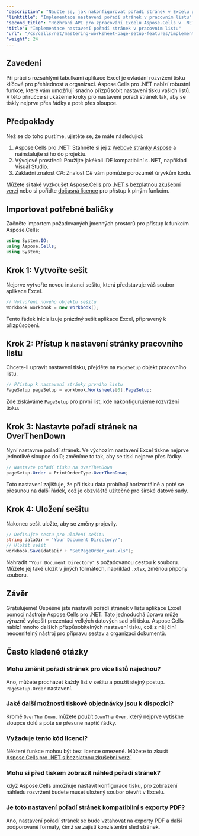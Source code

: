 ```yaml
---
"description": "Naučte se, jak nakonfigurovat pořadí stránek v Excelu pomocí Aspose.Cells pro .NET. Tato podrobná příručka ukazuje, jak tisknout nejprve přes řádky a poté přes sloupce, abyste zajistili, že vaše velké tabulky budou na papíře vypadat úhledně."
"linktitle": "Implementace nastavení pořadí stránek v pracovním listu"
"second_title": "Rozhraní API pro zpracování Excelu Aspose.Cells v .NET"
"title": "Implementace nastavení pořadí stránek v pracovním listu"
"url": "/cs/cells/net/mastering-worksheet-page-setup-features/implement-page-order-settings/"
"weight": 24
---
```


## Zavedení

Při práci s rozsáhlými tabulkami aplikace Excel je ovládání rozvržení tisku klíčové pro přehlednost a organizaci. Aspose.Cells pro .NET nabízí robustní funkce, které vám umožňují snadno přizpůsobit nastavení tisku vašich listů. V této příručce si ukážeme kroky pro nastavení pořadí stránek tak, aby se tiskly nejprve přes řádky a poté přes sloupce.

## Předpoklady

Než se do toho pustíme, ujistěte se, že máte následující:

1. Aspose.Cells pro .NET: Stáhněte si jej z [Webové stránky Aspose](https://releases.aspose.com/cells/net/) a nainstalujte si ho do projektu.
2. Vývojové prostředí: Použijte jakékoli IDE kompatibilní s .NET, například Visual Studio.
3. Základní znalost C#: Znalost C# vám pomůže porozumět úryvkům kódu.

Můžete si také vyzkoušet [Aspose.Cells pro .NET s bezplatnou zkušební verzí](https://releases.aspose.com/) nebo si pořiďte [dočasná licence](https://purchase.aspose.com/temporary-license/) pro přístup k plným funkcím.

## Importovat potřebné balíčky

Začněte importem požadovaných jmenných prostorů pro přístup k funkcím Aspose.Cells:

```csharp
using System.IO;
using Aspose.Cells;
using System;
```

## Krok 1: Vytvořte sešit

Nejprve vytvořte novou instanci sešitu, která představuje váš soubor aplikace Excel.

```csharp
// Vytvoření nového objektu sešitu
Workbook workbook = new Workbook();
```

Tento řádek inicializuje prázdný sešit aplikace Excel, připravený k přizpůsobení.

## Krok 2: Přístup k nastavení stránky pracovního listu

Chcete-li upravit nastavení tisku, přejděte na `PageSetup` objekt pracovního listu.

```csharp
// Přístup k nastavení stránky prvního listu
PageSetup pageSetup = workbook.Worksheets[0].PageSetup;
```

Zde získáváme `PageSetup` pro první list, kde nakonfigurujeme rozvržení tisku.

## Krok 3: Nastavte pořadí stránek na OverThenDown

Nyní nastavme pořadí stránek. Ve výchozím nastavení Excel tiskne nejprve jednotlivé sloupce dolů; změníme to tak, aby se tiskl nejprve přes řádky.

```csharp
// Nastavte pořadí tisku na OverThenDown
pageSetup.Order = PrintOrderType.OverThenDown;
```

Toto nastavení zajišťuje, že při tisku data probíhají horizontálně a poté se přesunou na další řádek, což je obzvláště užitečné pro široké datové sady.

## Krok 4: Uložení sešitu

Nakonec sešit uložte, aby se změny projevily.

```csharp
// Definujte cestu pro uložení sešitu
string dataDir = "Your Document Directory/";
// Uložit sešit
workbook.Save(dataDir + "SetPageOrder_out.xls");
```

Nahradit `"Your Document Directory"` s požadovanou cestou k souboru. Můžete jej také uložit v jiných formátech, například `.xlsx`, změnou přípony souboru.

## Závěr

Gratulujeme! Úspěšně jste nastavili pořadí stránek v listu aplikace Excel pomocí nástroje Aspose.Cells pro .NET. Tato jednoduchá úprava může výrazně vylepšit prezentaci velkých datových sad při tisku. Aspose.Cells nabízí mnoho dalších přizpůsobitelných nastavení tisku, což z něj činí neocenitelný nástroj pro přípravu sestav a organizaci dokumentů.

## Často kladené otázky

### Mohu změnit pořadí stránek pro více listů najednou?

Ano, můžete procházet každý list v sešitu a použít stejný postup. `PageSetup.Order` nastavení.

### Jaké další možnosti tiskové objednávky jsou k dispozici?

Kromě `OverThenDown`, můžete použít `DownThenOver`, který nejprve vytiskne sloupce dolů a poté se přesune napříč řádky.

### Vyžaduje tento kód licenci?

Některé funkce mohou být bez licence omezené. Můžete to zkusit [Aspose.Cells pro .NET s bezplatnou zkušební verzí](https://releases.aspose.com/).

### Mohu si před tiskem zobrazit náhled pořadí stránek?

když Aspose.Cells umožňuje nastavit konfigurace tisku, pro zobrazení náhledu rozvržení budete muset uložený soubor otevřít v Excelu.

### Je toto nastavení pořadí stránek kompatibilní s exporty PDF?

Ano, nastavení pořadí stránek se bude vztahovat na exporty PDF a další podporované formáty, čímž se zajistí konzistentní sled stránek.